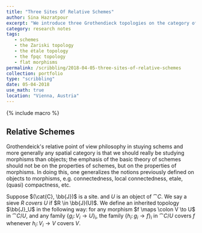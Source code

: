 ```yaml
---
title: "Three Sites Of Relative Schemes"
author: Sina Hazratpour
excerpt: "We introduce three Grothendieck topologies on the category of based schemes; the Zariski, the étale and the fpqc topology"
category: research notes
tags: 
   - schemes
   - the Zariski topology
   - the étale topology 
   - the fpqc topology
   - flat morphisms 
permalink: /scribbling/2018-04-05-three-sites-of-relative-schemes
collection: portfolio
type: "scribbling"
date: 05-04-2018
use_math: true
location: "Vienna, Austria"
---
```



{% include macro %}


## Relative Schemes

Grothendeick's relative point of view philosophy in stuying schems and more generally any spatial category is that we should really be studying morphisms than objects; the emphasis of the basic theory of schemes should not be on the properties of schemes, but on the properties of morphisms. In doing this, one generalizes the notions previously defined on objects to morphisms, e.g. connectedness, local connectedness, etale, (quasi) compactness, etc. 

Suppose $(\cat{C}, \bb{J})$ is a site. and $U$ is an object of $\cat{C}$. We say a sieve $R$ _covers_ $U$ if $R \in \bb{J}(U)$. We define an inherited topology $\bb{J}_U$ in the following way: for any morphism $f \maps \colon V \to U$ in $\cat{C}/U$, and any family $\{ g_i \colon V_i \to U \}_i$, the family $\{ h_i \colon g_i \to f \}_i$ in $\cat{C}/U$ covers $f$ whenever $h_i \colon V_i \to V$ covers $V$.   


